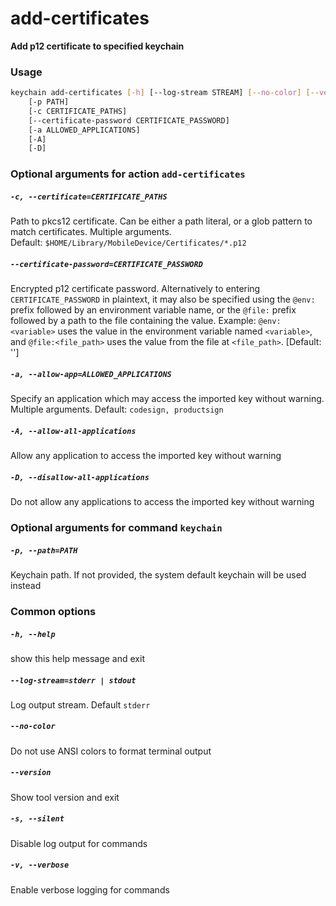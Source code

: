 
add-certificates
================


**Add p12 certificate to specified keychain**
### Usage
```bash
keychain add-certificates [-h] [--log-stream STREAM] [--no-color] [--version] [-s] [-v]
    [-p PATH]
    [-c CERTIFICATE_PATHS]
    [--certificate-password CERTIFICATE_PASSWORD]
    [-a ALLOWED_APPLICATIONS]
    [-A]
    [-D]
```
### Optional arguments for action `add-certificates`

##### `-c, --certificate=CERTIFICATE_PATHS`


Path to pkcs12 certificate. Can be either a path literal, or a glob pattern to match certificates. Multiple arguments. Default:&nbsp;`$HOME/Library/MobileDevice/Certificates/*.p12`
##### `--certificate-password=CERTIFICATE_PASSWORD`


Encrypted p12 certificate password. Alternatively to entering `CERTIFICATE_PASSWORD` in plaintext, it may also be specified using the `@env:` prefix followed by an environment variable name, or the `@file:` prefix followed by a path to the file containing the value. Example: `@env:<variable>` uses the value in the environment variable named `<variable>`, and `@file:<file_path>` uses the value from the file at `<file_path>`. [Default: '']
##### `-a, --allow-app=ALLOWED_APPLICATIONS`


Specify an application which may access the imported key without warning. Multiple arguments. Default:&nbsp;`codesign, productsign`
##### `-A, --allow-all-applications`


Allow any application to access the imported key without warning
##### `-D, --disallow-all-applications`


Do not allow any applications to access the imported key without warning
### Optional arguments for command `keychain`

##### `-p, --path=PATH`


Keychain path. If not provided, the system default keychain will be used instead
### Common options

##### `-h, --help`


show this help message and exit
##### `--log-stream=stderr | stdout`


Log output stream. Default `stderr`
##### `--no-color`


Do not use ANSI colors to format terminal output
##### `--version`


Show tool version and exit
##### `-s, --silent`


Disable log output for commands
##### `-v, --verbose`


Enable verbose logging for commands
